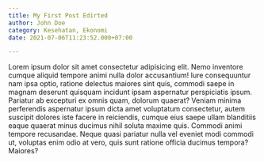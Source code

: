 ```yaml
---
title: My First Post Edirted
author: John Doe
category: Kesehatan, Ekonomi
date: 2021-07-06T11:23:52.000+07:00

---
```

Lorem ipsum dolor sit amet consectetur adipisicing elit. Nemo inventore cumque aliquid tempore animi nulla dolor accusantium! Iure consequuntur nam ipsa optio, ratione delectus maiores sint quis, commodi saepe in magnam deserunt quisquam incidunt ipsam aspernatur perspiciatis ipsum. Pariatur ab excepturi ex omnis quam, dolorum quaerat? Veniam minima perferendis aspernatur ipsum dicta amet voluptatum consectetur, autem suscipit dolores iste facere in reiciendis, cumque eius saepe ullam blanditiis eaque quaerat minus ducimus nihil soluta maxime quis. Commodi animi tempore recusandae. Neque quasi pariatur nulla vel eveniet modi commodi ut, voluptas enim odio at vero, quis sunt ratione officia ducimus tempora? Maiores?